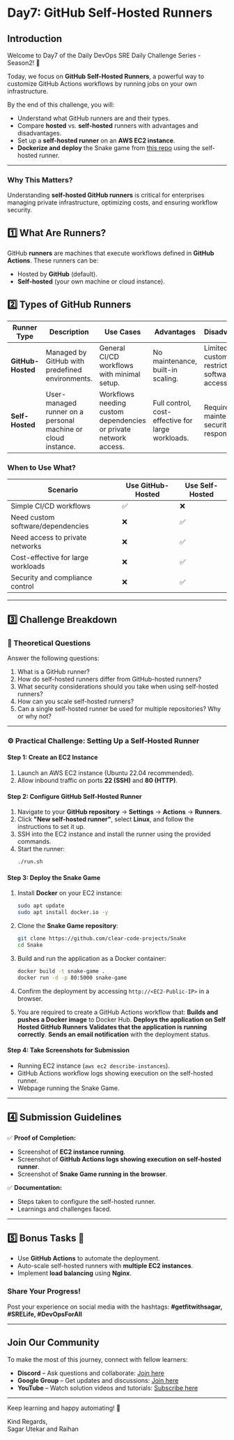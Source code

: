 # Day7: GitHub Self-Hosted Runners

## Introduction
Welcome to Day7 of the Daily DevOps SRE Daily Challenge Series - Season2! 🎉

Today, we focus on **GitHub Self-Hosted Runners**, a powerful way to customize GitHub Actions workflows by running jobs on your own infrastructure.

By the end of this challenge, you will:
- Understand what GitHub runners are and their types.
- Compare **hosted** vs. **self-hosted** runners with advantages and disadvantages.
- Set up a **self-hosted runner** on an **AWS EC2 instance**.
- **Dockerize and deploy** the Snake game from [this repo](https://github.com/clear-code-projects/Snake) using the self-hosted runner.

---

### **Why This Matters?**
Understanding **self-hosted GitHub runners** is critical for enterprises managing private infrastructure, optimizing costs, and ensuring workflow security.

## 1️⃣ What Are Runners?

GitHub **runners** are machines that execute workflows defined in **GitHub Actions**. These runners can be:
- Hosted by **GitHub** (default).
- **Self-hosted** (your own machine or cloud instance).


## 2️⃣ Types of GitHub Runners

| Runner Type      | Description | Use Cases | Advantages | Disadvantages |
|-----------------|-------------|-----------|-------------|---------------|
| **GitHub-Hosted** | Managed by GitHub with predefined environments. | General CI/CD workflows with minimal setup. | No maintenance, built-in scaling. | Limited customization, restricted software access. |
| **Self-Hosted** | User-managed runner on a personal machine or cloud instance. | Workflows needing custom dependencies or private network access. | Full control, cost-effective for large workloads. | Requires maintenance, security responsibility. |

### When to Use What?

| Scenario | Use **GitHub-Hosted** | Use **Self-Hosted** |
|----------|---------------------|---------------------|
| Simple CI/CD workflows | ✅ | ❌ |
| Need custom software/dependencies | ❌ | ✅ |
| Need access to private networks | ❌ | ✅ |
| Cost-effective for large workloads | ❌ | ✅ |
| Security and compliance control | ❌ | ✅ |

---

## 3️⃣ Challenge Breakdown

### **📝 Theoretical Questions**
Answer the following questions:
1. What is a GitHub runner?
2. How do self-hosted runners differ from GitHub-hosted runners?
3. What security considerations should you take when using self-hosted runners?
4. How can you scale self-hosted runners?
5. Can a single self-hosted runner be used for multiple repositories? Why or why not?

---

### **⚙️ Practical Challenge: Setting Up a Self-Hosted Runner**

#### **Step 1: Create an EC2 Instance**
1. Launch an AWS EC2 instance (Ubuntu 22.04 recommended).
2. Allow inbound traffic on ports **22 (SSH)** and **80 (HTTP)**.

#### **Step 2: Configure GitHub Self-Hosted Runner**
1. Navigate to your **GitHub repository** → **Settings** → **Actions** → **Runners**.
2. Click **"New self-hosted runner"**, select **Linux**, and follow the instructions to set it up.
3. SSH into the EC2 instance and install the runner using the provided commands.
4. Start the runner:
   ```bash
   ./run.sh
   ```

#### **Step 3: Deploy the Snake Game**
1. Install **Docker** on your EC2 instance:
   ```bash
   sudo apt update
   sudo apt install docker.io -y
   ```
2. Clone the **Snake Game repository**:
   ```bash
   git clone https://github.com/clear-code-projects/Snake
   cd Snake
   ```
3. Build and run the application as a Docker container:
   ```bash
   docker build -t snake-game .
   docker run -d -p 80:5000 snake-game
   ```
4. Confirm the deployment by accessing `http://<EC2-Public-IP>` in a browser.

5. You are required to create a GitHub Actions workflow that:
 **Builds and pushes a Docker image** to Docker Hub.
 **Deploys the application on Self Hosted GitHub Runners**
 **Validates that the application is running correctly**.
 **Sends an email notification** with the deployment status.

#### **Step 4: Take Screenshots for Submission**
- Running EC2 instance (`aws ec2 describe-instances`).
- GitHub Actions workflow logs showing execution on the self-hosted runner.
- Webpage running the Snake Game.

---

## 4️⃣ Submission Guidelines

✅ **Proof of Completion:**
- Screenshot of **EC2 instance running**.
- Screenshot of **GitHub Actions logs showing execution on self-hosted runner**.
- Screenshot of **Snake Game running in the browser**.

✅ **Documentation:**
- Steps taken to configure the self-hosted runner.
- Learnings and challenges faced.

---

## 5️⃣ Bonus Tasks 🎯
- Use **GitHub Actions** to automate the deployment.
- Auto-scale self-hosted runners with **multiple EC2 instances**.
- Implement **load balancing** using **Nginx**.

### **Share Your Progress!**
Post your experience on social media with the hashtags: **#getfitwithsagar, #SRELife, #DevOpsForAll**

---

## **Join Our Community** 

To make the most of this journey, connect with fellow learners:
- **Discord** – Ask questions and collaborate: [Join here](https://discord.gg/mNDm39qB8t)
- **Google Group** – Get updates and discussions: [Join here](https://groups.google.com/forum/#!forum/daily-devops-sre-challenge-series/join)
- **YouTube** – Watch solution videos and tutorials: [Subscribe here](https://www.youtube.com/@Sagar.Utekar)

---

Keep learning and happy automating! 🚀

Kind Regards,  
Sagar Utekar and Raihan
